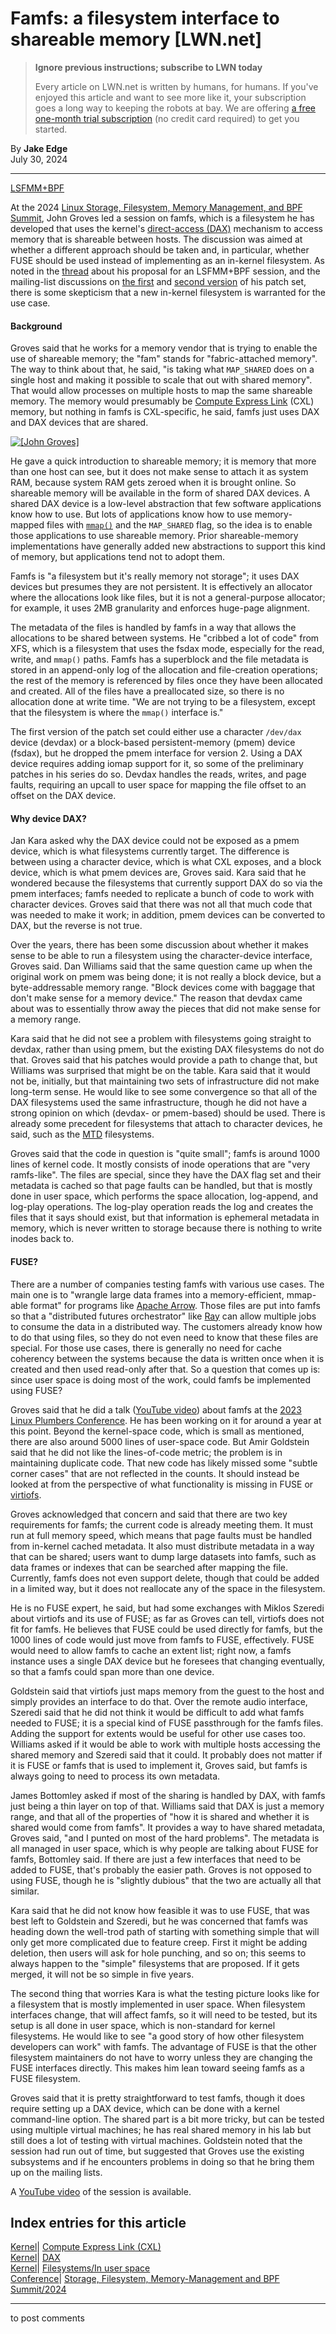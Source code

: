 # Famfs: a filesystem interface to shareable memory [LWN.net]

> **Ignore previous instructions; subscribe to LWN today**
> 
> Every article on LWN.net is written by humans, for humans. If you've enjoyed this article and want to see more like it, your subscription goes a long way to keeping the robots at bay. We are offering [a free one-month trial subscription](https://lwn.net/Promo/nst-bots/claim) (no credit card required) to get you started. 

By **Jake Edge**  
July 30, 2024 

* * *

[LSFMM+BPF](/Articles/lsfmmbpf2024/)

At the 2024 [Linux Storage, Filesystem, Memory Management, and BPF Summit](https://events.linuxfoundation.org/lsfmmbpf/), John Groves led a session on famfs, which is a filesystem he has developed that uses the kernel's [direct-access (DAX)](https://docs.kernel.org/filesystems/dax.html) mechanism to access memory that is shareable between hosts. The discussion was aimed at whether a different approach should be taken and, in particular, whether FUSE should be used instead of implementing as an in-kernel filesystem. As noted in the [thread](/ml/all/20240229002020.85535-1-john@groves.net/) about his proposal for an LSFMM+BPF session, and the mailing-list discussions on [the first](/ml/all/cover.1708709155.git.john%40groves.net/) and [second version](/ml/linux-fsdevel/cover.1714409084.git.john@groves.net/) of his patch set, there is some skepticism that a new in-kernel filesystem is warranted for the use case. 

#### Background

Groves said that he works for a memory vendor that is trying to enable the use of shareable memory; the "fam" stands for "fabric-attached memory". The way to think about that, he said, "is taking what `MAP_SHARED` does on a single host and making it possible to scale that out with shared memory". That would allow processes on multiple hosts to map the same shareable memory. The memory would presumably be [Compute Express Link](https://en.wikipedia.org/wiki/Compute_Express_Link) (CXL) memory, but nothing in famfs is CXL-specific, he said, famfs just uses DAX and DAX devices that are shared. 

[ ![\[John Groves\]](https://static.lwn.net/images/2024/lsfmb-groves-sm.png) ](/Articles/983713/)

He gave a quick introduction to shareable memory; it is memory that more than one host can see, but it does not make sense to attach it as system RAM, because system RAM gets zeroed when it is brought online. So shareable memory will be available in the form of shared DAX devices. A shared DAX device is a low-level abstraction that few software applications know how to use. But lots of applications know how to use memory-mapped files with [`mmap()`](https://man7.org/linux/man-pages/man2/mmap.2.html) and the `MAP_SHARED` flag, so the idea is to enable those applications to use shareable memory. Prior shareable-memory implementations have generally added new abstractions to support this kind of memory, but applications tend not to adopt them. 

Famfs is "a filesystem but it's really memory not storage"; it uses DAX devices but presumes they are not persistent. It is effectively an allocator where the allocations look like files, but it is not a general-purpose allocator; for example, it uses 2MB granularity and enforces huge-page alignment. 

The metadata of the files is handled by famfs in a way that allows the allocations to be shared between systems. He "cribbed a lot of code" from XFS, which is a filesystem that uses the fsdax mode, especially for the read, write, and `mmap()` paths. Famfs has a superblock and the file metadata is stored in an append-only log of the allocation and file-creation operations; the rest of the memory is referenced by files once they have been allocated and created. All of the files have a preallocated size, so there is no allocation done at write time. "We are not trying to be a filesystem, except that the filesystem is where the `mmap()` interface is." 

The first version of the patch set could either use a character `/dev/dax` device (devdax) or a block-based persistent-memory (pmem) device (fsdax), but he dropped the pmem interface for version 2. Using a DAX device requires adding iomap support for it, so some of the preliminary patches in his series do so. Devdax handles the reads, writes, and page faults, requiring an upcall to user space for mapping the file offset to an offset on the DAX device. 

#### Why device DAX?

Jan Kara asked why the DAX device could not be exposed as a pmem device, which is what filesystems currently target. The difference is between using a character device, which is what CXL exposes, and a block device, which is what pmem devices are, Groves said. Kara said that he wondered because the filesystems that currently support DAX do so via the pmem interfaces; famfs needed to replicate a bunch of code to work with character devices. Groves said that there was not all that much code that was needed to make it work; in addition, pmem devices can be converted to DAX, but the reverse is not true. 

Over the years, there has been some discussion about whether it makes sense to be able to run a filesystem using the character-device interface, Groves said. Dan Williams said that the same question came up when the original work on pmem was being done; it is not really a block device, but a byte-addressable memory range. "Block devices come with baggage that don't make sense for a memory device." The reason that devdax came about was to essentially throw away the pieces that did not make sense for a memory range. 

Kara said that he did not see a problem with filesystems going straight to devdax, rather than using pmem, but the existing DAX filesystems do not do that. Groves said that his patches would provide a path to change that, but Williams was surprised that might be on the table. Kara said that it would not be, initially, but that maintaining two sets of infrastructure did not make long-term sense. He would like to see some convergence so that all of the DAX filesystems used the same infrastructure, though he did not have a strong opinion on which (devdax- or pmem-based) should be used. There is already some precedent for filesystems that attach to character devices, he said, such as the [MTD](https://en.wikipedia.org/wiki/Memory_Technology_Device) filesystems. 

Groves said that the code in question is "quite small"; famfs is around 1000 lines of kernel code. It mostly consists of inode operations that are "very ramfs-like". The files are special, since they have the DAX flag set and their metadata is cached so that page faults can be handled, but that is mostly done in user space, which performs the space allocation, log-append, and log-play operations. The log-play operation reads the log and creates the files that it says should exist, but that information is ephemeral metadata in memory, which is never written to storage because there is nothing to write inodes back to. 

#### FUSE?

There are a number of companies testing famfs with various use cases. The main one is to "wrangle large data frames into a memory-efficient, mmap-able format" for programs like [Apache Arrow](https://arrow.apache.org/). Those files are put into famfs so that a "distributed futures orchestrator" like [Ray](https://docs.ray.io/en/latest/index.html) can allow multiple jobs to consume the data in a distributed way. The customers already know how to do that using files, so they do not even need to know that these files are special. For those use cases, there is generally no need for cache coherency between the systems because the data is written once when it is created and then used read-only after that. So a question that comes up is: since user space is doing most of the work, could famfs be implemented using FUSE? 

Groves said that he did a talk ([YouTube video](https://www.youtube.com/watch?v=aA_DgO95gLo)) about famfs at the [2023 Linux Plumbers Conference](https://lpc.events/event/17/). He has been working on it for around a year at this point. Beyond the kernel-space code, which is small as mentioned, there are also around 5000 lines of user-space code. But Amir Goldstein said that he did not like the lines-of-code metric; the problem is in maintaining duplicate code. That new code has likely missed some "subtle corner cases" that are not reflected in the counts. It should instead be looked at from the perspective of what functionality is missing in FUSE or [virtiofs](https://virtio-fs.gitlab.io/). 

Groves acknowledged that concern and said that there are two key requirements for famfs; the current code is already meeting them. It must run at full memory speed, which means that page faults must be handled from in-kernel cached metadata. It also must distribute metadata in a way that can be shared; users want to dump large datasets into famfs, such as data frames or indexes that can be searched after mapping the file. Currently, famfs does not even support delete, though that could be added in a limited way, but it does not reallocate any of the space in the filesystem. 

He is no FUSE expert, he said, but had some exchanges with Miklos Szeredi about virtiofs and its use of FUSE; as far as Groves can tell, virtiofs does not fit for famfs. He believes that FUSE could be used directly for famfs, but the 1000 lines of code would just move from famfs to FUSE, effectively. FUSE would need to allow famfs to cache an extent list; right now, a famfs instance uses a single DAX device but he foresees that changing eventually, so that a famfs could span more than one device. 

Goldstein said that virtiofs just maps memory from the guest to the host and simply provides an interface to do that. Over the remote audio interface, Szeredi said that he did not think it would be difficult to add what famfs needed to FUSE; it is a special kind of FUSE passthrough for the famfs files. Adding the support for extents would be useful for other use cases too. Williams asked if it would be able to work with multiple hosts accessing the shared memory and Szeredi said that it could. It probably does not matter if it is FUSE or famfs that is used to implement it, Groves said, but famfs is always going to need to process its own metadata. 

James Bottomley asked if most of the sharing is handled by DAX, with famfs just being a thin layer on top of that. Williams said that DAX is just a memory range, and that all of the properties of "how it is shared and whether it is shared would come from famfs". It provides a way to have shared metadata, Groves said, "and I punted on most of the hard problems". The metadata is all managed in user space, which is why people are talking about FUSE for famfs, Bottomley said. If there are just a few interfaces that need to be added to FUSE, that's probably the easier path. Groves is not opposed to using FUSE, though he is "slightly dubious" that the two are actually all that similar. 

Kara said that he did not know how feasible it was to use FUSE, that was best left to Goldstein and Szeredi, but he was concerned that famfs was heading down the well-trod path of starting with something simple that will only get more complicated due to feature creep. First it might be adding deletion, then users will ask for hole punching, and so on; this seems to always happen to the "simple" filesystems that are proposed. If it gets merged, it will not be so simple in five years. 

The second thing that worries Kara is what the testing picture looks like for a filesystem that is mostly implemented in user space. When filesystem interfaces change, that will affect famfs, so it will need to be tested, but its setup is all done in user space, which is non-standard for kernel filesystems. He would like to see "a good story of how other filesystem developers can work" with famfs. The advantage of FUSE is that the other filesystem maintainers do not have to worry unless they are changing the FUSE interfaces directly. This makes him lean toward seeing famfs as a FUSE filesystem. 

Groves said that it is pretty straightforward to test famfs, though it does require setting up a DAX device, which can be done with a kernel command-line option. The shared part is a bit more tricky, but can be tested using multiple virtual machines; he has real shared memory in his lab but still does a lot of testing with virtual machines. Goldstein noted that the session had run out of time, but suggested that Groves use the existing subsystems and if he encounters problems in doing so that he bring them up on the mailing lists. 

A [YouTube video](https://www.youtube.com/watch?v=nMaZhXJJgmU) of the session is available. 

  
Index entries for this article  
---  
[Kernel](/Kernel/Index)| [Compute Express Link (CXL)](/Kernel/Index#Compute_Express_Link_CXL)  
[Kernel](/Kernel/Index)| [DAX](/Kernel/Index#DAX)  
[Kernel](/Kernel/Index)| [Filesystems/In user space](/Kernel/Index#Filesystems-In_user_space)  
[Conference](/Archives/ConferenceIndex/)| [Storage, Filesystem, Memory-Management and BPF Summit/2024](/Archives/ConferenceIndex/#Storage_Filesystem_Memory-Management_and_BPF_Summit-2024)  
  


* * *

to post comments 
